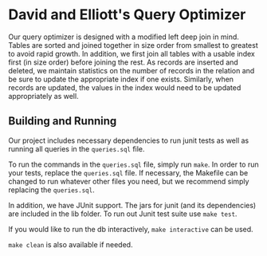 # David and Elliott's Query Optimizer

Our query optimizer is designed with a modified left deep join in mind. Tables are sorted and joined together in size order from smallest to greatest to avoid rapid growth. In addition, we first join all tables with a usable index first (in size order) before joining the rest.  As records are inserted and deleted, we maintain statistics on the number of records in the relation and be sure to update the appropriate index if one exists. Similarly, when records are updated, the values in the index would need to be updated appropriately as well.


## Building and Running

Our project includes necessary dependencies to run junit tests as well as running all queries in the `queries.sql` file. 

To run the commands in the `queries.sql` file, simply run `make`. In order to run your tests, replace the `queries.sql` file. If necessary, the Makefile can be changed to run whatever other files you need, but we recommend simply replacing the `queries.sql`.

In addition, we have JUnit support. The jars for junit (and its dependencies) are included in the lib folder. To run out Junit test suite use `make test`. 

If you would like to run the db interactively, `make interactive` can be used. 

`make clean` is also available if needed. 

